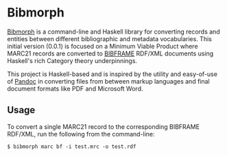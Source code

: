 Bibmorph 
========
[Bibmorph](https://github.com/jermnelson/bibmorph) is a command-line 
and Haskell library for converting records and entities between different
bibliographic and metadata vocabularies. This initial version (0.0.1) is 
focused on a Minimum Viable Product where MARC21 records are
converted to [BIBFRAME](http://bibframe.org/) RDF/XML documents using 
Haskell's rich Category theory underpinnings.

This project is Haskell-based and is inspired by the utility and easy-of-use 
of [Pandoc](http://johnmacfarlane.net/pandoc/) in converting files from 
between markup languages and final document formats like PDF and 
Microsoft Word. 

## Usage
To convert a single MARC21 record to the corresponding BIBFRAME RDF/XML,
run the following from the command-line:

`$ bibmorph marc bf -i test.mrc -o test.rdf`
